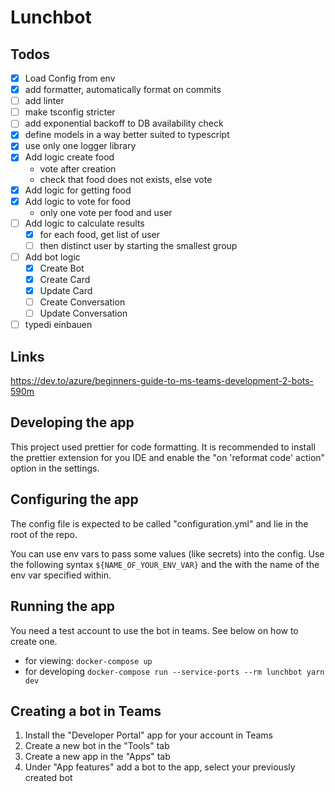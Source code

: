 # Lunchbot

## Todos

- [x] Load Config from env
- [x] add formatter, automatically format on commits
- [ ] add linter
- [ ] make tsconfig stricter
- [ ] add exponential backoff to DB availability check
- [x] define models in a way better suited to typescript
- [x] use only one logger library
- [x] Add logic create food
  - vote after creation
  - check that food does not exists, else vote
- [x] Add logic for getting food
- [x] Add logic to vote for food
  - only one vote per food and user
- [ ] Add logic to calculate results
  - [x] for each food, get list of user
  - [ ] then distinct user by starting the smallest group
- [ ] Add bot logic
  - [x] Create Bot
  - [x] Create Card
  - [x] Update Card
  - [ ] Create Conversation
  - [ ] Update Conversation
- [ ] typedi einbauen

## Links

https://dev.to/azure/beginners-guide-to-ms-teams-development-2-bots-590m

## Developing the app

This project used prettier for code formatting. It is recommended to install the prettier extension for you IDE and
enable the "on 'reformat code' action" option in the settings.

## Configuring the app

[//]: # "TODO: expand this"

The config file is expected to be called "configuration.yml" and lie in the root of the repo.

You can use env vars to pass some values (like secrets) into the config. Use the following
syntax `${NAME_OF_YOUR_ENV_VAR}` and the with the name of the env var specified within.

## Running the app

You need a test account to use the bot in teams. See below on how to create one.

- for viewing: `docker-compose up`
- for developing `docker-compose run --service-ports --rm lunchbot yarn dev`

## Creating a bot in Teams

1. Install the "Developer Portal" app for your account in Teams
2. Create a new bot in the "Tools" tab
3. Create a new app in the "Apps" tab
4. Under "App features" add a bot to the app, select your previously created bot

